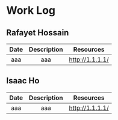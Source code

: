 # Work Log

## Rafayet Hossain

| Date | Description | Resources |
| :---: | :---: | :---: |
| aaa | aaa | http://1.1.1.1/ |

## Isaac Ho

| Date | Description | Resources |
| :---: | :---: | :---: |
| aaa | aaa | http://1.1.1.1/ |

